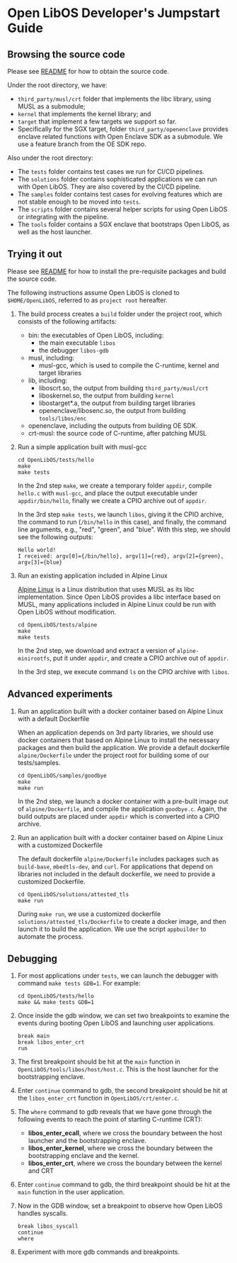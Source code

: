# Open LibOS Developer's Jumpstart Guide

## Browsing the source code

Please see [README](../README.md) for how to obtain the source code.

Under the root directory, we have:
*  `third_party/musl/crt` folder that implements the libc library, using MUSL
as a submodule;
* `kernel` that implements the kernel library;  and
* `target` that implement a few targets we support so far.
* Specifically for the SGX target, folder `third_party/openenclave` provides
enclave related functions with Open Enclave SDK as a submodule. We use a
feature branch from the OE SDK repo.

Also under the root directory:

* The `tests` folder contains test cases we run for CI/CD pipelines.
* The `solutions` folder contains sophisticated applications we can run with
Open LibOS. They are also covered by the CI/CD pipeline.
* The `samples` folder contains test cases for evolving features which are
not stable enough to be moved into `tests`.
* The `scripts` folder contains several helper scripts for using Open LibOS
or integrating with the pipeline.
* The `tools` folder contains a SGX enclave that bootstraps Open LibOS, as
well as the host launcher.


## Trying it out

Please see [README](../README.md) for how to install the pre-requisite packages
and build the source code.

The following instructions assume Open LibOS is cloned to `$HOME/OpenLibOS`,
referred to as `project root` hereafter.

1. The build process creates a `build` folder under the project root, which
consists of the following artifacts:
    * bin: the executables of Open LibOS, including:
        * the main executable `libos`
        * the debugger `libos-gdb`
    * musl, including:
        * musl-gcc, which is used to compile the C-runtime, kernel and target
        libraries
    * lib, including:
        * liboscrt.so, the output from building `third_party/musl/crt`
        * liboskernel.so, the output from building `kernel`
        * libostarget*.a, the output from building target libraries
        * openenclave/libosenc.so, the output from building `tools/libos/enc`
    * openenclave, including the outputs from building OE SDK.
    * crt-musl: the source code of C-runtime, after patching MUSL
1. Run a simple application built with musl-gcc
    ```
    cd OpenLibOS/tests/hello
    make
    make tests
    ```
    In the 2nd step `make`, we create a temporary folder `appdir`, compile
    `hello.c` with `musl-gcc`, and place the output executable under
    `appdir/bin/hello`, finally we create a CPIO archive out of `appdir`.

    In the 3rd step `make tests`, we launch `libos`, giving it the CPIO
    archive, the command to run (`/bin/hello` in this case), and
    finally, the command line arguments, e.g., "red", "green", and "blue".
    With this step, we should see the following outputs:
    ```
    Hello world!
    I received: argv[0]={/bin/hello}, argv[1]={red}, argv[2]={green}, argv[3]={blue}
    ```
1. Run an existing application included in Alpine Linux

    [Alpine Linux](https://alpinelinux.org/) is a Linux distribution that uses
    MUSL as its libc implementation. Since Open LibOS provides a libc
    interface based on MUSL, many applications included in Alpine Linux could
    be run with Open LibOS without modification.
    ```
    cd OpenLibOS/tests/alpine
    make
    make tests
    ```
    In the 2nd step, we download and extract a version of `alpine-minirootfs`,
    put it under `appdir`, and create a CPIO archive out of `appdir`.

    In the 3rd step, we execute command `ls` on the CPIO archive with `libos`.

## Advanced experiments

1.  Run an application built with a docker container based on Alpine Linux with
a default Dockerfile

    When an application depends on 3rd party libraries, we should use docker
    containers that based on Alpine Linux to install the necessary packages
    and then build the application. We provide a default dockerfile
    `alpine/Dockerfile` under the project root for building some
    of our tests/samples.
    ```
    cd OpenLibOS/samples/goodbye
    make
    make run
    ```
    In the 2nd step, we launch a docker container with a pre-built image out
    of `alpine/Dockerfile`, and compile the application `goodbye.c`.
    Again, the build outputs are placed under `appdir` which is converted into
    a CPIO archive.

1. Run an application built with a docker container based on Alpine Linux with a
customized Dockerfile

    The default dockerfile `alpine/Dockerfile` includes packages such
    as `build-base`, `mbedtls-dev`, and `curl`. For applications that depend on
    libraries not included in the default dockerfile, we need to provide a
    customized Dockerfile.
    ```
    cd OpenLibOS/solutions/attested_tls
    make run
    ```
    During `make run`, we use a customized dockerfile
    `solutions/attested_tls/Dockerfile` to create a docker image, and then
    launch it to build the application. We use the script `appbuilder` to
    automate the process.

## Debugging

1. For most applications under `tests`, we can launch the debugger with
command `make tests GDB=1`. For example:
    ```
    cd OpenLibOS/tests/hello
    make && make tests GDB=1
    ```

1. Once inside the gdb window, we can set two breakpoints to examine the
events during booting Open LibOS and launching user applications.
    ```
    break main
    break libos_enter_crt
    run
    ```

1. The first breakpoint should be hit at the `main` function in
`OpenLibOS/tools/libos/host/host.c`. This is the host launcher for the
bootstrapping enclave.

1. Enter `continue` command to gdb, the second breakpoint should be hit
at the `libos_enter_crt` function in `OpenLibOS/crt/enter.c`.

1. The `where` command to gdb reveals that we have gone through the
following events to reach the point of starting C-runtime (CRT):

    * **libos_enter_ecall**, where we cross the boundary between the
    host launcher and the bootstrapping enclave.
    * **libos_enter_kernel**, where we cross the boundary between
    the bootstrapping enclave and the kernel.
    * **libos_enter_crt**, where we cross the boundary between the
    kernel and CRT

1. Enter `continue` command to gdb, the third breakpoint should be hit
at the `main` function in the user application.
1. Now in the GDB window, set a breakpoint to observe how Open LibOS
handles syscalls.
    ```
    break libos_syscall
    continue
    where
    ```
1. Experiment with more gdb commands and breakpoints.


